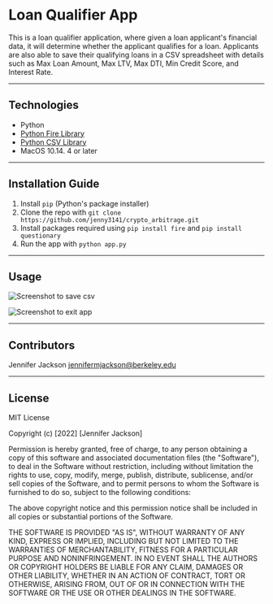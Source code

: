 # Loan Qualifier App

This is a loan qualifier application, where given a loan applicant's financial data, it will determine whether the applicant qualifies for a loan. Applicants are also able to save their qualifying loans in a CSV spreadsheet with details such as Max Loan Amount, Max LTV, Max DTI, Min Credit Score, and Interest Rate.

---

## Technologies

- Python
- [Python Fire Library](https://github.com/google/python-fire)
- [Python CSV Library](https://docs.python.org/3/library/csv.html)
- MacOS 10.14. 4 or later

---

## Installation Guide

1. Install `pip` (Python's package installer)
2. Clone the repo with `git clone https://github.com/jenny3141/crypto_arbitrage.git`
3. Install packages required using `pip install fire` and `pip install questionary`
4. Run the app with `python app.py`

---

## Usage

![Screenshot to save csv](https://github.com/jenny3141/loan_qualifier_app/tree/main/images/save_csv.png)

![Screenshot to exit app](https://github.com/jenny3141/loan_qualifier_app/tree/main/images/no_save.png)


---

## Contributors

Jennifer Jackson
jennifermjackson@berkeley.edu

---

## License

MIT License

Copyright (c) [2022] [Jennifer Jackson]

Permission is hereby granted, free of charge, to any person obtaining a copy
of this software and associated documentation files (the "Software"), to deal
in the Software without restriction, including without limitation the rights
to use, copy, modify, merge, publish, distribute, sublicense, and/or sell
copies of the Software, and to permit persons to whom the Software is
furnished to do so, subject to the following conditions:

The above copyright notice and this permission notice shall be included in all
copies or substantial portions of the Software.

THE SOFTWARE IS PROVIDED "AS IS", WITHOUT WARRANTY OF ANY KIND, EXPRESS OR
IMPLIED, INCLUDING BUT NOT LIMITED TO THE WARRANTIES OF MERCHANTABILITY,
FITNESS FOR A PARTICULAR PURPOSE AND NONINFRINGEMENT. IN NO EVENT SHALL THE
AUTHORS OR COPYRIGHT HOLDERS BE LIABLE FOR ANY CLAIM, DAMAGES OR OTHER
LIABILITY, WHETHER IN AN ACTION OF CONTRACT, TORT OR OTHERWISE, ARISING FROM,
OUT OF OR IN CONNECTION WITH THE SOFTWARE OR THE USE OR OTHER DEALINGS IN THE
SOFTWARE.
